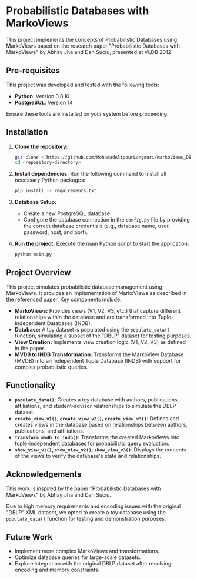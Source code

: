 # Probabilistic Databases with MarkoViews

This project implements the concepts of Probabilistic Databases using MarkoViews based on the research paper "Probabilistic Databases with MarkoViews" by Abhay Jha and Dan Suciu, presented at VLDB 2012.

## Pre-requisites

This project was developed and tested with the following tools:
- **Python**: Version 3.8.10
- **PostgreSQL**: Version 14

Ensure these tools are installed on your system before proceeding.

## Installation

1. **Clone the repository:**
    ```bash
    git clone <(https://github.com/MohamadAlipourLangouri/MarkoViews_DBs)>
    cd <repository-directory>
    ```

2. **Install dependencies:**
    Run the following command to install all necessary Python packages:
    ```bash
    pip install -r requirements.txt
    ```

3. **Database Setup:**
    - Create a new PostgreSQL database.
    - Configure the database connection in the `config.py` file by providing the correct database credentials (e.g., database name, user, password, host, and port).

4. **Run the project:**
    Execute the main Python script to start the application:
    ```bash
    python main.py
    ```

## Project Overview

This project simulates probabilistic database management using MarkoViews. It provides an implementation of MarkoViews as described in the referenced paper. Key components include:

- **MarkoViews:** Provides views (V1, V2, V3, etc.) that capture different relationships within the database and are transformed into Tuple-Independent Databases (INDB).
- **Database:** A toy dataset is populated using the `populate_data()` function, simulating a subset of the "DBLP" dataset for testing purposes.
- **View Creation:** Implements view creation logic (V1, V2, V3) as defined in the paper.
- **MVDB to INDB Transformation:** Transforms the MarkoView Database (MVDB) into an Independent Tuple Database (INDB) with support for complex probabilistic queries.

## Functionality

- **`populate_data()`**: Creates a toy database with authors, publications, affiliations, and student-advisor relationships to simulate the DBLP dataset.
- **`create_view_v1()`, `create_view_v2()`, `create_view_v3()`**: Defines and creates views in the database based on relationships between authors, publications, and affiliations.
- **`transform_mvdb_to_indb()`**: Transforms the created MarkoViews into tuple-independent databases for probabilistic query evaluation.
- **`show_view_v1()`, `show_view_v2()`, `show_view_v3()`**: Displays the contents of the views to verify the database's state and relationships.

## Acknowledgements

This work is inspired by the paper "Probabilistic Databases with MarkoViews" by Abhay Jha and Dan Suciu. 

Due to high memory requirements and encoding issues with the original "DBLP" XML dataset, we opted to create a toy database using the `populate_data()` function for testing and demonstration purposes. 

## Future Work

- Implement more complex MarkoViews and transformations.
- Optimize database queries for large-scale datasets.
- Explore integration with the original DBLP dataset after resolving encoding and memory constraints.

